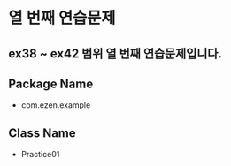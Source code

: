 # 열 번째 연습문제
## ex38 ~ ex42 범위 열 번째 연습문제입니다.
## Package Name
* com.ezen.example
## Class Name
* Practice01
